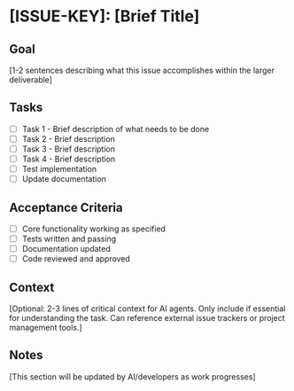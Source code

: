 # [ISSUE-KEY]: [Brief Title]

## Goal

[1-2 sentences describing what this issue accomplishes within the larger deliverable]

## Tasks

- [ ] Task 1 - Brief description of what needs to be done
- [ ] Task 2 - Brief description 
- [ ] Task 3 - Brief description
- [ ] Task 4 - Brief description
- [ ] Test implementation
- [ ] Update documentation

## Acceptance Criteria

- [ ] Core functionality working as specified
- [ ] Tests written and passing
- [ ] Documentation updated
- [ ] Code reviewed and approved

## Context

[Optional: 2-3 lines of critical context for AI agents. Only include if essential for understanding the task. Can reference external issue trackers or project management tools.]

## Notes

[This section will be updated by AI/developers as work progresses]
